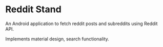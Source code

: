 # Reddit Stand

An Android application to fetch reddit posts and subreddits using Reddit API.

Implements material design, search functionality.
